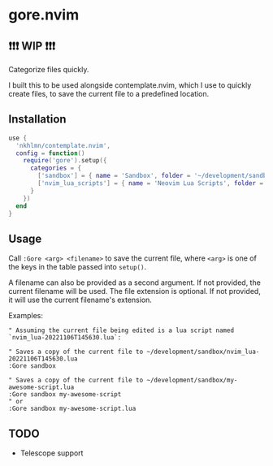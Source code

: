 # gore.nvim

## :exclamation::exclamation::exclamation: WIP :exclamation::exclamation::exclamation:

Categorize files quickly.

I built this to be used alongside contemplate.nvim, which I use to quickly create files, to save the current file to a predefined location.

## Installation

```lua
use { 
  'nkhlmn/contemplate.nvim',
  config = function() 
    require('gore').setup({
      categories = {
        ['sandbox'] = { name = 'Sandbox', folder = '~/development/sandbox' },
        ['nvim_lua_scripts'] = { name = 'Neovim Lua Scripts', folder = '~/development/nvim_lua' },
      }
    })
  end
}
```

## Usage

Call `:Gore <arg> <filename>` to save the current file, where `<arg>` is one of the keys in the table passed into `setup()`.

A filename can also be provided as a second argument. If not provided, the current filename will be used. The file extension is optional. If not provided, it will use the current filename's extension. 

Examples:
```vim
" Assuming the current file being edited is a lua script named `nvim_lua-20221106T145630.lua`:

" Saves a copy of the current file to ~/development/sandbox/nvim_lua-20221106T145630.lua
:Gore sandbox

" Saves a copy of the current file to ~/development/sandbox/my-awesome-script.lua
:Gore sandbox my-awesome-script
" or
:Gore sandbox my-awesome-script.lua
```

## TODO

- Telescope support
